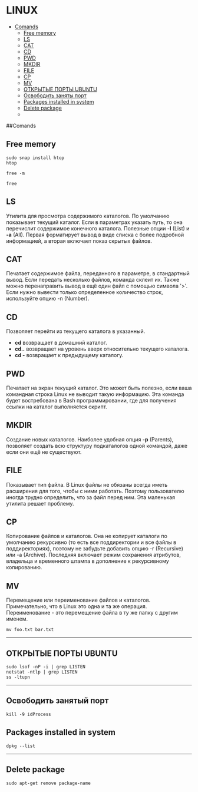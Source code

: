 # LINUX

- [Comands](#Comands)
    - [Free memory](#Free-memory)
    - [LS](#LS)
    - [CAT](#CAT)
    - [CD](#CD)
    - [PWD](#PWD)
    - [MKDIR](#MKDIR)
    - [FILE](#FILE)
    - [CP](#CP)
    - [MV](#MV)
    - [ОТКРЫТЫЕ ПОРТЫ UBUNTU](#ОТКРЫТЫЕ-ПОРТЫ-UBUNTU)
    - [Освободить заняты порт](#Освободить-занятый-порт)
    - [Packages installed in system](#Packages-installed-in-system)
    - [Delete package](#Delete-package)
    - [](#)


##Comands
## Free memory
```
sudo snap install htop
htop
```
```
free -m
```
```
free
```

## LS
Утилита для просмотра содержимого каталогов. По умолчанию показывает текущий каталог. Если в параметрах указать путь, 
то она перечислит содержимое конечного каталога. Полезные опции __-l__ (List) и __-a__ (All). Первая форматирует 
вывод в виде списка с более подробной информацией, а вторая включает показ скрытых файлов.

## CAT
Печатает содержимое файла, переданного в параметре, в стандартный вывод. Если передать несколько файлов, команда 
склеит их. Также можно перенаправить вывод в ещё один файл с помощью символа '>'. Если нужно вывести только 
определенное количество строк, используйте опцию -n (Number).

## CD
Позволяет перейти из текущего каталога в указанный.   
- __cd__ возвращает в домашний каталог. 
- __cd..__ возвращает на уровень вверх относительно текущего каталога. 
- __cd -__ возвращает к предыдущему каталогу.

## PWD
Печатает на экран текущий каталог. Это может быть полезно, если ваша командная строка Linux не выводит такую 
информацию. Эта команда будет востребована в Bash программировании,  где для получения ссылки на каталог 
выполняется скрипт.

## MKDIR
Создание новых каталогов. Наиболее удобная опция __-p__ (Parents), позволяет создать всю структуру подкаталогов одной 
командой, даже если они ещё не существуют.

## FILE
Показывает тип файла. В Linux файлы не обязаны всегда иметь расширения для того, чтобы с ними работать. Поэтому 
пользователю иногда трудно определить, что за файл перед ним. Эта маленькая утилита решает проблему.

## CP
Копирование файлов и каталогов. Она не копирует каталоги по умолчанию рекурсивно (то есть все поддиректории и все 
файлы в поддиректориях), поэтому не забудьте добавить опцию -r (Recursive) или -a (Archive). Последняя включает 
режим сохранения атрибутов, владельца и временного штампа в дополнение к рекурсивному копированию.

## MV
Перемещение или переименование файлов и каталогов. Примечательно, что в Linux это одна и та же операция. 
Переименование - это перемещение файла в ту же папку с другим именем.
```
mv foo.txt bar.txt
```

---

## ОТКРЫТЫЕ ПОРТЫ UBUNTU
```
sudo lsof -nP -i | grep LISTEN
netstat -ntlp | grep LISTEN
ss -ltupn
```

---

## Освободить занятый порт
```
kill -9 idProcess
```

## Packages installed in system
```
dpkg --list
```

---

## Delete package
```
sudo apt-get remove package-name
```


























